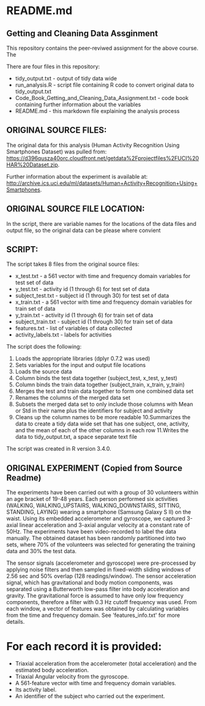 # README.md

## Getting and Cleaning Data Assginment

This repository contains the peer-reviwed assignment for the above course.  The 


There are four files in this repository:

* tidy_output.txt - output of tidy data wide
* run_analysis.R - script file containing R code to convert original data to tidy_output.txt
* Code_Book_Getting_and_Cleaning_Data_Assignment.txt - code book containing further information about the variables
* README.md - this markdown file explaining the analysis process

## ORIGINAL SOURCE FILES:
The original data for this analysis (Human Activity Recognition Using Smartphones Dataset) was pulled from: https://d396qusza40orc.cloudfront.net/getdata%2Fprojectfiles%2FUCI%20HAR%20Dataset.zip. 

Further information about the experiment is available at: http://archive.ics.uci.edu/ml/datasets/Human+Activity+Recognition+Using+Smartphones.

## ORIGINAL SOURCE FILE LOCATION: 
In the script, there are variable names for the locations of the data files and output file, so the original data can be please where convient

## SCRIPT:
The script takes 8 files from the original source files:

* x_test.txt - a 561 vector with time and frequency domain variables for test set of data
* y_test.txt - activity id (1 through 6) for test set of data
* subject_test.txt - subject id (1 through 30) for test set of data
* x_train.txt - a 561 vector with time and frequency domain variables for train set of data
* y_train.txt - activity id (1 through 6) for train set of data
* subject_train.txt - subject id (1 through 30) for train set of data
* features.txt - list of variables of data collected
* activity_labels.txt - labels for activities

The script does the following:

1. Loads the appropriate libraries (dplyr 0.7.2 was used)
2. Sets variables for the input and output file locations
3. Loads the source data
4. Column binds the test data together (subject_test, x_test, y_test)
5. Column binds the train data together (subject_train, x_train, y_train)
6. Merges the test and train data together to form one combined data set
7. Renames the columns of the merged data set
8. Subsets the merged data set to only include those columns with Mean or Std in their name plus the identifiers for subject and activity
9. Cleans up the column names to be more readable
10.Summarizes the data to create a tidy data wide set that has one subject, one, activity, and the mean of each of the other columns in each row
11.Writes the data to tidy_output.txt, a space separate text file

The script was created in R version 3.4.0.

## ORIGINAL EXPERIMENT (Copied from Source Readme)

The experiments have been carried out with a group of 30 volunteers within an age bracket of 19-48 years. Each person performed six activities (WALKING, WALKING_UPSTAIRS, WALKING_DOWNSTAIRS, SITTING, STANDING, LAYING) wearing a smartphone (Samsung Galaxy S II) on the waist. Using its embedded accelerometer and gyroscope, we captured 3-axial linear acceleration and 3-axial angular velocity at a constant rate of 50Hz. The experiments have been video-recorded to label the data manually. The obtained dataset has been randomly partitioned into two sets, where 70% of the volunteers was selected for generating the training data and 30% the test data. 

The sensor signals (accelerometer and gyroscope) were pre-processed by applying noise filters and then sampled in fixed-width sliding windows of 2.56 sec and 50% overlap (128 readings/window). The sensor acceleration signal, which has gravitational and body motion components, was separated using a Butterworth low-pass filter into body acceleration and gravity. The gravitational force is assumed to have only low frequency components, therefore a filter with 0.3 Hz cutoff frequency was used. From each window, a vector of features was obtained by calculating variables from the time and frequency domain. See 'features_info.txt' for more details. 

For each record it is provided:
======================================

- Triaxial acceleration from the accelerometer (total acceleration) and the estimated body acceleration.
- Triaxial Angular velocity from the gyroscope. 
- A 561-feature vector with time and frequency domain variables. 
- Its activity label. 
- An identifier of the subject who carried out the experiment.









